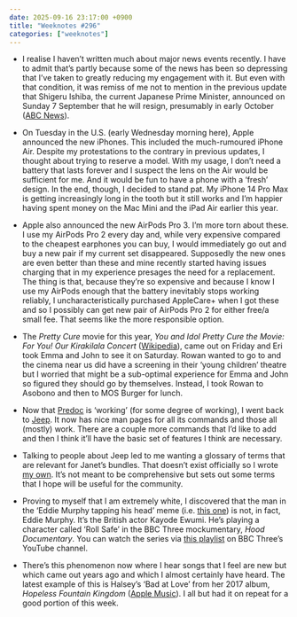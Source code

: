 ```yaml
---
date: 2025-09-16 23:17:00 +0900
title: "Weeknotes #296"
categories: ["weeknotes"]
---
```


- I realise I haven’t written much about major news events recently. I have to admit that’s partly because some of the news has been so depressing that I’ve taken to greatly reducing my engagement with it. But even with that condition, it was remiss of me not to mention in the previous update that Shigeru Ishiba, the current Japanese Prime Minister, announced on Sunday 7 September that he will resign, presumably in early October ([ABC News](https://www.abc.net.au/news/2025-09-07/japanese-prime-minister-shigeru-ishibare-resigns/105745610)).

- On Tuesday in the U.S. (early Wednesday morning here), Apple announced the new iPhones. This included the much-rumoured iPhone Air. Despite my protestations to the contrary in previous updates, I thought about trying to reserve a model. With my usage, I don’t need a battery that lasts forever and I suspect the lens on the Air would be sufficient for me. And it would be fun to have a phone with a ‘fresh’ design. In the end, though, I decided to stand pat. My iPhone 14 Pro Max is getting increasingly long in the tooth but it still works and I’m happier having spent money on the Mac Mini and the iPad Air earlier this year.

- Apple also announced the new AirPods Pro 3. I’m more torn about these. I use my AirPods Pro 2 every day and, while very expensive compared to the cheapest earphones you can buy, I would immediately go out and buy a new pair if my current set disappeared. Supposedly the new ones are even better than these and mine recently started having issues charging that in my experience presages the need for a replacement. The thing is that, because they’re so expensive and because I know I use my AirPods enough that the battery inevitably stops working reliably, I uncharacteristically purchased AppleCare+ when I got these and so I possibly can get new pair of AirPods Pro 2 for either free/a small fee. That seems like the more responsible option.

- The _Pretty Cure_ movie for this year, _You and Idol Pretty Cure the Movie: For You! Our Kirakilala Concert_ ([Wikipedia](https://en.wikipedia.org/wiki/You_and_Idol_Pretty_Cure_the_Movie:_For_You!_Our_Kirakilala_Concert!)), came out on Friday and Eri took Emma and John to see it on Saturday. Rowan wanted to go to and the cinema near us did have a screening in their ‘young children’ theatre but I worried that might be a sub-optimal experience for Emma and John so figured they should go by themselves. Instead, I took Rowan to Asobono and then to MOS Burger for lunch.

- Now that [Predoc](https://pyrmont.github.io/predoc) is ‘working’ (for some degree of working), I went back to [Jeep](https://github.com/pyrmont/jeep). It now has nice man pages for all its commands and those all (mostly) work. There are a couple more commands that I’d like to add and then I think it’ll have the basic set of features I think are necessary.

- Talking to people about Jeep led to me wanting a glossary of terms that are relevant for Janet’s bundles. That doesn’t exist officially so I wrote [my own](https://articles.inqk.net/2025/09/15/janet-bundles.html). It’s not meant to be comprehensive but sets out some terms that I hope will be useful for the community. 

- Proving to myself that I am extremely white, I discovered that the man in the ‘Eddie Murphy tapping his head’ meme (i.e. [this one](https://knowyourmeme.com/memes/roll-safe)) is not, in fact, Eddie Murphy. It’s the British actor Kayode Ewumi. He’s playing a character called ‘Roll Safe’ in the BBC Three mockumentary, _Hood Documentary_. You can watch the series via [this playlist](https://www.youtube.com/watch?v=ZFm-t58_E_E&list=PL64ScZt2I7wHR6Fgc37piOBuQuO4jHgKz) on BBC Three’s YouTube channel.

- There’s this phenomenon now where I hear songs that I feel are new but which came out years ago and which I almost certainly have heard. The latest example of this is Halsey’s ‘Bad at Love’ from her 2017 album, _Hopeless Fountain Kingdom_ ([Apple Music](https://en.wikipedia.org/wiki/Hopeless_Fountain_Kingdom)). I all but had it on repeat for a good portion of this week.
